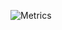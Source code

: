 ![Metrics](https://metrics.lecoq.io/towan912?template=classic&base.indepth=true&repositories.forks=true&repositories.affiliations=towan912%2C%20cytance&base.header=0&base.metadata=0&lines=1&wakatime=1&traffic=1&habits=1&base.indepth=true&base.hireable=false&habits.from=200&habits.days=14&habits.facts=true&habits.charts=true&habits.charts.type=classic&habits.trim=false&wakatime.days=30&wakatime.sections=time%2C%20editors%2C%20os&wakatime.limit=5&wakatime.url=https%3A%2F%2Fwakatime.com&wakatime.user=current&wakatime.languages.other=false&wakatime.repositories.visibility=all&config.timezone=Asia%2FTokyo&config.twemoji=true&config.octicon=true)

